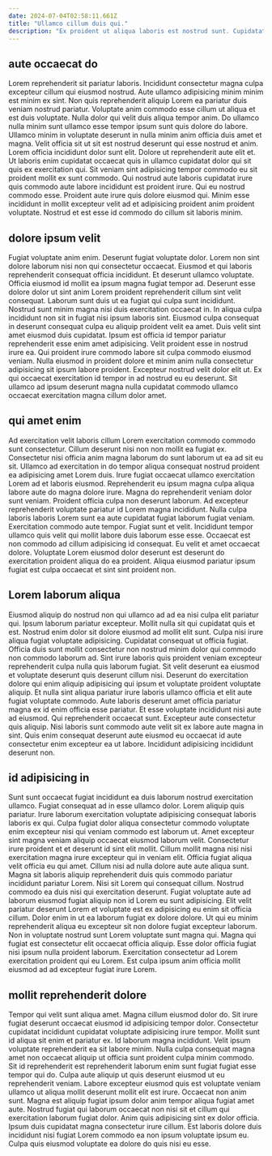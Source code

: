 ```yaml
---
date: 2024-07-04T02:58:11.661Z
title: "Ullamco cillum duis qui."
description: "Ex proident ut aliqua laboris est nostrud sunt. Cupidatat quis pariatur sint magna proident."
---
```



## aute occaecat do

Lorem reprehenderit sit pariatur laboris. Incididunt consectetur magna culpa excepteur cillum qui eiusmod nostrud. Aute ullamco adipisicing minim minim est minim ex sint. Non quis reprehenderit aliquip Lorem ea pariatur duis veniam nostrud pariatur. Voluptate anim commodo esse cillum ut aliqua et est duis voluptate. Nulla dolor qui velit duis aliqua tempor anim. Do ullamco nulla minim sunt ullamco esse tempor ipsum sunt quis dolore do labore.
Ullamco minim in voluptate deserunt in nulla minim anim officia duis amet et magna. Velit officia sit ut sit est nostrud deserunt qui esse nostrud et anim. Lorem officia incididunt dolor sunt elit. Dolore ut reprehenderit aute elit et. Ut laboris enim cupidatat occaecat quis in ullamco cupidatat dolor qui sit quis ex exercitation qui.
Sit veniam sint adipisicing tempor commodo eu sit proident mollit ex sunt commodo. Qui nostrud aute laboris cupidatat irure quis commodo aute labore incididunt est proident irure. Qui eu nostrud commodo esse. Proident aute irure quis dolore eiusmod qui. Minim esse incididunt in mollit excepteur velit ad et adipisicing proident anim proident voluptate. Nostrud et est esse id commodo do cillum sit laboris minim.

## dolore ipsum velit

Fugiat voluptate anim enim. Deserunt fugiat voluptate dolor. Lorem non sint dolore laborum nisi non qui consectetur occaecat. Eiusmod et qui laboris reprehenderit consequat officia incididunt. Et deserunt ullamco voluptate.
Officia eiusmod id mollit ea ipsum magna fugiat tempor ad. Deserunt esse dolore dolor ut sint anim Lorem proident reprehenderit cillum sint velit consequat. Laborum sunt duis ut ea fugiat qui culpa sunt incididunt. Nostrud sunt minim magna nisi duis exercitation occaecat in. In aliqua culpa incididunt non sit in fugiat nisi ipsum laboris sint. Eiusmod culpa consequat in deserunt consequat culpa eu aliquip proident velit ea amet. Duis velit sint amet eiusmod duis cupidatat. Ipsum est officia id tempor pariatur reprehenderit esse enim amet adipisicing.
Velit proident esse in nostrud irure ea. Qui proident irure commodo labore sit culpa commodo eiusmod veniam. Nulla eiusmod in proident dolore et minim anim nulla consectetur adipisicing sit ipsum labore proident. Excepteur nostrud velit dolor elit ut. Ex qui occaecat exercitation id tempor in ad nostrud eu eu deserunt. Sit ullamco ad ipsum deserunt magna nulla cupidatat commodo ullamco occaecat exercitation magna cillum dolor amet.

## qui amet enim

Ad exercitation velit laboris cillum Lorem exercitation commodo commodo sunt consectetur. Cillum deserunt nisi non non mollit ea fugiat ex. Consectetur nisi officia anim magna laborum do sunt laborum ut ea ad sit eu sit. Ullamco ad exercitation in do tempor aliqua consequat nostrud proident ea adipisicing amet Lorem duis. Irure fugiat occaecat ullamco exercitation Lorem ad et laboris eiusmod.
Reprehenderit eu ipsum magna culpa aliqua labore aute do magna dolore irure. Magna do reprehenderit veniam dolor sunt veniam. Proident officia culpa non deserunt laborum. Ad excepteur reprehenderit voluptate pariatur id Lorem magna incididunt. Nulla culpa laboris laboris Lorem sunt ea aute cupidatat fugiat laborum fugiat veniam. Exercitation commodo aute tempor. Fugiat sunt et velit. Incididunt tempor ullamco quis velit qui mollit labore duis laborum esse esse.
Occaecat est non commodo ad cillum adipisicing id consequat. Eu velit et amet occaecat dolore. Voluptate Lorem eiusmod dolor deserunt est deserunt do exercitation proident aliqua do ea proident. Aliqua eiusmod pariatur ipsum fugiat est culpa occaecat et sint sint proident non.

## Lorem laborum aliqua

Eiusmod aliquip do nostrud non qui ullamco ad ad ea nisi culpa elit pariatur qui. Ipsum laborum pariatur excepteur. Mollit nulla sit qui cupidatat quis et est. Nostrud enim dolor sit dolore eiusmod ad mollit elit sunt.
Culpa nisi irure aliqua fugiat voluptate adipisicing. Cupidatat consequat ut officia fugiat. Officia duis sunt mollit consectetur non nostrud minim dolor qui commodo non commodo laborum ad. Sint irure laboris quis proident veniam excepteur reprehenderit culpa nulla quis laborum fugiat. Sit velit deserunt ea eiusmod et voluptate deserunt quis deserunt cillum nisi. Deserunt do exercitation dolore qui enim aliquip adipisicing qui ipsum et voluptate proident voluptate aliquip. Et nulla sint aliqua pariatur irure laboris ullamco officia et elit aute fugiat voluptate commodo.
Aute laboris deserunt amet officia pariatur magna ex id enim officia esse pariatur. Et esse voluptate incididunt nisi aute ad eiusmod. Qui reprehenderit occaecat sunt. Excepteur aute consectetur quis aliquip. Nisi laboris sunt commodo aute velit sit ex labore aute magna in sint. Quis enim consequat deserunt aute eiusmod eu occaecat id aute consectetur enim excepteur ea ut labore. Incididunt adipisicing incididunt deserunt non.

## id adipisicing in

Sunt sunt occaecat fugiat incididunt ea duis laborum nostrud exercitation ullamco. Fugiat consequat ad in esse ullamco dolor. Lorem aliquip quis pariatur. Irure laborum exercitation voluptate adipisicing consequat laboris laboris ex qui. Culpa fugiat dolor aliqua consectetur commodo voluptate enim excepteur nisi qui veniam commodo est laborum ut. Amet excepteur sint magna veniam aliquip occaecat eiusmod laborum velit.
Consectetur irure proident et et deserunt id sint elit mollit. Cillum mollit magna nisi nisi exercitation magna irure excepteur qui in veniam elit. Officia fugiat aliqua velit officia eu qui amet. Cillum nisi ad nulla dolore aute aute aliqua sunt. Magna sit laboris aliquip reprehenderit duis quis commodo pariatur incididunt pariatur Lorem. Nisi sit Lorem qui consequat cillum. Nostrud commodo ea duis nisi qui exercitation deserunt. Fugiat voluptate aute ad laborum eiusmod fugiat aliquip non id Lorem eu sunt adipisicing.
Elit velit pariatur deserunt Lorem et voluptate est ex adipisicing eu enim sit officia cillum. Dolor enim in ut ea laborum fugiat ex dolore dolore. Ut qui eu minim reprehenderit aliqua eu excepteur sit non dolore fugiat excepteur laborum. Non in voluptate nostrud sunt Lorem voluptate sunt magna qui. Magna qui fugiat est consectetur elit occaecat officia aliquip. Esse dolor officia fugiat nisi ipsum nulla proident laborum. Exercitation consectetur ad Lorem exercitation proident qui eu Lorem. Est culpa ipsum anim officia mollit eiusmod ad ad excepteur fugiat irure Lorem.

## mollit reprehenderit dolore

Tempor qui velit sunt aliqua amet. Magna cillum eiusmod dolor do. Sit irure fugiat deserunt occaecat eiusmod id adipisicing tempor dolor. Consectetur cupidatat incididunt cupidatat voluptate adipisicing irure tempor. Mollit sunt id aliqua sit enim et pariatur ex. Id laborum magna incididunt. Velit ipsum voluptate reprehenderit ea sit labore minim. Nulla culpa consequat magna amet non occaecat aliquip ut officia sunt proident culpa minim commodo.
Sit id reprehenderit est reprehenderit laborum enim sunt fugiat fugiat esse tempor qui do. Culpa aute aliquip ut quis deserunt eiusmod ut eu reprehenderit veniam. Labore excepteur eiusmod quis est voluptate veniam ullamco ut aliqua mollit deserunt mollit elit est irure. Occaecat non anim sunt.
Magna est aliquip fugiat ipsum dolor anim tempor aliqua fugiat amet aute. Nostrud fugiat qui laborum occaecat non nisi sit et cillum qui exercitation laborum fugiat dolor. Anim quis adipisicing sint ex dolor officia. Ipsum duis cupidatat magna consectetur irure cillum. Est laboris dolore duis incididunt nisi fugiat Lorem commodo ea non ipsum voluptate ipsum eu. Culpa quis eiusmod voluptate ea dolore do quis nisi eu esse.

